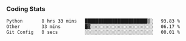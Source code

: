 
### Coding Stats
<!--START_SECTION:waka-->

```txt
Python       8 hrs 33 mins   ███████████████████████▒░   93.83 %
Other        33 mins         █▓░░░░░░░░░░░░░░░░░░░░░░░   06.17 %
Git Config   0 secs          ░░░░░░░░░░░░░░░░░░░░░░░░░   00.01 %
```

<!--END_SECTION:waka-->

